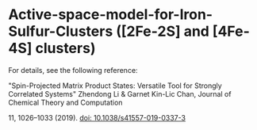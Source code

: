 # Active-space-model-for-Iron-Sulfur-Clusters ([2Fe-2S] and [4Fe-4S] clusters)

For details, see the following reference:

"Spin-Projected Matrix Product States: Versatile Tool for Strongly Correlated Systems" Zhendong Li & Garnet Kin-Lic Chan, Journal of Chemical Theory and Computation 

11, 1026–1033 (2019). [doi: 10.1038/s41557-019-0337-3](https://doi.org/10.1021/acs.jctc.7b00270)
